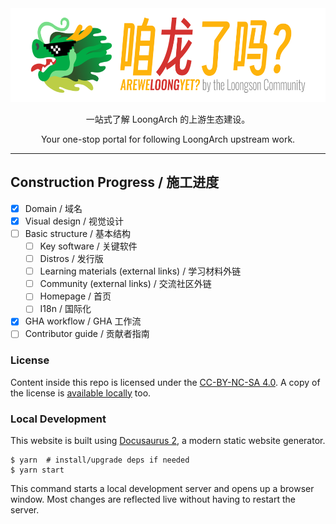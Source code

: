 <div align="center">
  <img alt="咱龙了吗？AREWELOONGYET? by the Loongson Community" src="./art/logo-readme.png" height="150" />
  <p>一站式了解 LoongArch 的上游生态建设。</p>
  <p>Your one-stop portal for following LoongArch upstream work.</p>
</div>

---

## Construction Progress / 施工进度

* [x] Domain / 域名
* [x] Visual design / 视觉设计
* [ ] Basic structure / 基本结构
    - [ ] Key software / 关键软件
    - [ ] Distros / 发行版
    - [ ] Learning materials (external links) / 学习材料外链
    - [ ] Community (external links) / 交流社区外链
    - [ ] Homepage / 首页
    - [ ] I18n / 国际化
* [x] GHA workflow / GHA 工作流
* [ ] Contributor guide / 贡献者指南

### License

Content inside this repo is licensed under the [CC-BY-NC-SA 4.0](https://creativecommons.org/licenses/by-nc-sa/4.0/).
A copy of the license is [available locally](./LICENSE) too.

### Local Development

This website is built using [Docusaurus 2](https://docusaurus.io/), a modern static website generator.

```
$ yarn  # install/upgrade deps if needed
$ yarn start
```

This command starts a local development server and opens up a browser window. Most changes are reflected live without having to restart the server.

